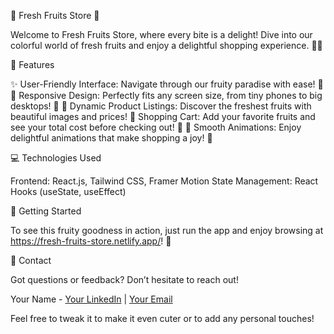 🍏 Fresh Fruits Store 🍊

Welcome to Fresh Fruits Store, where every bite is a delight! Dive into our colorful world of fresh fruits and enjoy a delightful shopping experience. 🍓✨

🌟 Features

✨ User-Friendly Interface: Navigate through our fruity paradise with ease! 🍍
📱 Responsive Design: Perfectly fits any screen size, from tiny phones to big desktops! 🌈
🍇 Dynamic Product Listings: Discover the freshest fruits with beautiful images and prices!
🛒 Shopping Cart: Add your favorite fruits and see your total cost before checking out! 💖
💃 Smooth Animations: Enjoy delightful animations that make shopping a joy! 🎉

💻 Technologies Used

Frontend: React.js, Tailwind CSS, Framer Motion
State Management: React Hooks (useState, useEffect)

🚀 Getting Started

To see this fruity goodness in action, just run the app and enjoy browsing at https://fresh-fruits-store.netlify.app/! 🍉

💌 Contact

Got questions or feedback? Don’t hesitate to reach out!


Your Name - [Your LinkedIn](https://www.linkedin.com/in/juhi-nagpure-38108b21b/) | [Your Email](juhinagpure143@gmail.com)

Feel free to tweak it to make it even cuter or to add any personal touches!






